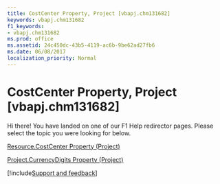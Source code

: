 ```yaml
---
title: CostCenter Property, Project [vbapj.chm131682]
keywords: vbapj.chm131682
f1_keywords:
- vbapj.chm131682
ms.prod: office
ms.assetid: 24c450dc-43b5-4119-ac6b-9be62ad27fb6
ms.date: 06/08/2017
localization_priority: Normal
---
```



# CostCenter Property, Project [vbapj.chm131682]

Hi there! You have landed on one of our F1 Help redirector pages. Please select the topic you were looking for below.

[Resource.CostCenter Property (Project)](https://msdn.microsoft.com/library/e6639803-e3f6-9e04-0b44-0bdc6c12348c%28Office.15%29.aspx)

[Project.CurrencyDigits Property (Project)](https://msdn.microsoft.com/library/ca22d390-d3ff-6796-b43d-409d118eae53%28Office.15%29.aspx)

[!include[Support and feedback](~/includes/feedback-boilerplate.md)]
